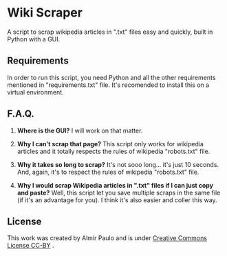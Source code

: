 # Wiki Scraper
A script to scrap wikipedia articles in ".txt" files easy and quickly, built in Python with a GUI. 

## Requirements
In order to run this script, you need Python and all the other requirements mentioned in "requirements.txt" file. It's  recomended to install this on a virtual environment. 
## F.A.Q.
1. **Where is the GUI?**
I will work on that matter.

2. **Why I can't scrap that page?**
This script only works for wikipedia articles and it totally respects the rules of wikipedia "robots.txt" file. 

3. **Why it takes so long to scrap?**
It's not sooo long... it's just 10 seconds. And, again, it's to respect the rules of wikipedia "robots.txt" file. 

4. **Why I would scrap Wikipedia articles in ".txt" files if I can just copy and paste?**
Well, this script let you save multiple scraps in the same file (if it's an advantage for you). I think it's also easier and coller this way.

## License
This work was created by Almir Paulo and is under [Creative Commons License CC-BY](https://creativecommons.org/licenses/by/4.0/) .

